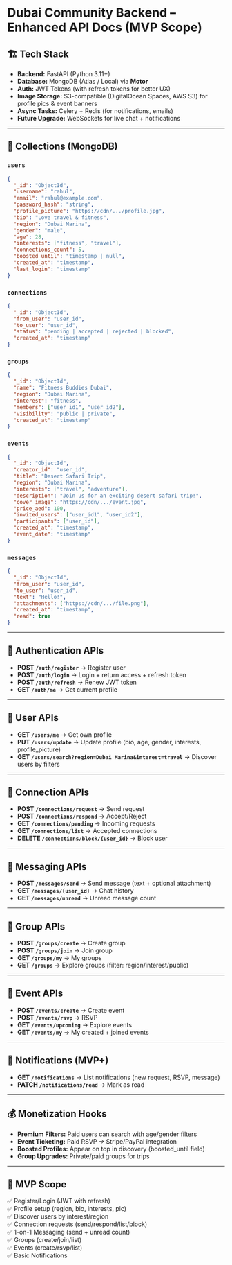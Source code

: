 
# Dubai Community Backend – Enhanced API Docs (MVP Scope)

## 🏗 Tech Stack
- **Backend:** FastAPI (Python 3.11+)
- **Database:** MongoDB (Atlas / Local) via **Motor**
- **Auth:** JWT Tokens (with refresh tokens for better UX)
- **Image Storage:** S3-compatible (DigitalOcean Spaces, AWS S3) for profile pics & event banners
- **Async Tasks:** Celery + Redis (for notifications, emails)
- **Future Upgrade:** WebSockets for live chat + notifications

---

## 📂 Collections (MongoDB)

### `users`
```json
{
  "_id": "ObjectId",
  "username": "rahul",
  "email": "rahul@example.com",
  "password_hash": "string",
  "profile_picture": "https://cdn/.../profile.jpg",
  "bio": "Love travel & fitness",
  "region": "Dubai Marina",
  "gender": "male",
  "age": 28,
  "interests": ["fitness", "travel"],
  "connections_count": 5,
  "boosted_until": "timestamp | null",
  "created_at": "timestamp",
  "last_login": "timestamp"
}
```

### `connections`
```json
{
  "_id": "ObjectId",
  "from_user": "user_id",
  "to_user": "user_id",
  "status": "pending | accepted | rejected | blocked",
  "created_at": "timestamp"
}
```

### `groups`
```json
{
  "_id": "ObjectId",
  "name": "Fitness Buddies Dubai",
  "region": "Dubai Marina",
  "interest": "fitness",
  "members": ["user_id1", "user_id2"],
  "visibility": "public | private",
  "created_at": "timestamp"
}
```

### `events`
```json
{
  "_id": "ObjectId",
  "creator_id": "user_id",
  "title": "Desert Safari Trip",
  "region": "Dubai Marina",
  "interests": ["travel", "adventure"],
  "description": "Join us for an exciting desert safari trip!",
  "cover_image": "https://cdn/.../event.jpg",
  "price_aed": 100,
  "invited_users": ["user_id1", "user_id2"],
  "participants": ["user_id"],
  "created_at": "timestamp",
  "event_date": "timestamp"
}
```

### `messages`
```json
{
  "_id": "ObjectId",
  "from_user": "user_id",
  "to_user": "user_id",
  "text": "Hello!",
  "attachments": ["https://cdn/.../file.png"],
  "created_at": "timestamp",
  "read": true
}
```

---

## 🔑 Authentication APIs
- **POST `/auth/register`** → Register user  
- **POST `/auth/login`** → Login + return access + refresh token  
- **POST `/auth/refresh`** → Renew JWT token  
- **GET `/auth/me`** → Get current profile  

---

## 👤 User APIs
- **GET `/users/me`** → Get own profile  
- **PUT `/users/update`** → Update profile (bio, age, gender, interests, profile_picture)  
- **GET `/users/search?region=Dubai Marina&interest=travel`** → Discover users by filters  

---

## 🔗 Connection APIs
- **POST `/connections/request`** → Send request  
- **POST `/connections/respond`** → Accept/Reject  
- **GET `/connections/pending`** → Incoming requests  
- **GET `/connections/list`** → Accepted connections  
- **DELETE `/connections/block/{user_id}`** → Block user  

---

## 💬 Messaging APIs
- **POST `/messages/send`** → Send message (text + optional attachment)  
- **GET `/messages/{user_id}`** → Chat history  
- **GET `/messages/unread`** → Unread message count  

---

## 👥 Group APIs
- **POST `/groups/create`** → Create group  
- **POST `/groups/join`** → Join group  
- **GET `/groups/my`** → My groups  
- **GET `/groups`** → Explore groups (filter: region/interest/public)  

---

## 🎉 Event APIs
- **POST `/events/create`** → Create event  
- **POST `/events/rsvp`** → RSVP  
- **GET `/events/upcoming`** → Explore events  
- **GET `/events/my`** → My created + joined events  

---

## 🔔 Notifications (MVP+)
- **GET `/notifications`** → List notifications (new request, RSVP, message)  
- **PATCH `/notifications/read`** → Mark as read  

---

## 💰 Monetization Hooks
- **Premium Filters:** Paid users can search with age/gender filters  
- **Event Ticketing:** Paid RSVP → Stripe/PayPal integration  
- **Boosted Profiles:** Appear on top in discovery (boosted_until field)  
- **Group Upgrades:** Private/paid groups for trips  

---

## 🚀 MVP Scope
✅ Register/Login (JWT with refresh)  
✅ Profile setup (region, bio, interests, pic)  
✅ Discover users by interest/region  
✅ Connection requests (send/respond/list/block)  
✅ 1-on-1 Messaging (send + unread count)  
✅ Groups (create/join/list)  
✅ Events (create/rsvp/list)  
✅ Basic Notifications  
